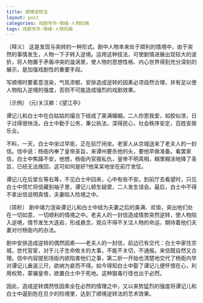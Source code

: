```yaml
---
title: 顺境逆转法
layout: post
categories: 戏剧写作-情绪-人物刻画
tags: 戏剧写作-情绪-人物刻画
---
```


〔释义〕 这是发现与突转的一种形式。剧中人物本来处于顺利的情境中，由于突然的事情发生，人物一下子转入逆境。运用这种技法，可使剧情进展出现较大的波折，将人物置于矛盾冲突的漩涡里，使人物的思想性格、内心世界得到充分深刻的展示，是加强戏剧性的重要手段。

写顺境时要着意渲染，气氛浓郁，安排造成逆转的因素必须自然合理，并有足以使人物陷入逆境的强度，否则不可能造成强烈的戏剧效果。

〔示例〕 (元)关汉卿：《望江亭》

谭记儿和白士中在白姑姑的撮合下结成了美满婚姻。二人你恩我爱，如胶似漆，日子过得很快活。白士中勤于公务，秉公执法，深得民心，社会秩序安定，百姓安居乐业。

不料，一天，白士中坐过早衙，正在前厅闲坐。老家人从京城送来了老夫人的一封信。信中说：杨衙内奉了皇帝圣旨，来谭州要杀他的头，要他早做准备。看罢家信，白士中焦躁不安，他想，杨衙内官报私仇，皇帝不明真相，糊里糊涂地降了圣旨，已经无法挽回，这可如何是好?他呆呆地坐在前厅发怔。

谭记儿在后堂左等右等，不见白士中回来，心中有些不安。到前厅去看望时，只见白士中慌忙将信藏到袖子里，谭记儿顿生疑窦，二人发生误会。最后，白士中不得不拿出信说明真情，夫妻陷入险境之中。

〔简析〕 剧中竭力渲染谭记儿和白士中结为夫妻之后的美满、欢愉，突出他们处在一切如意、一切顺利的情境之中。老夫人的一封信造成情势突然逆转，使人物陷入逆境，情节发生大迭宕，形成悬念，观众不得不关注人物的命运，期待着他们夫妻对付杨衙内的办法。

剧中安排造成逆转的偶然因素——老夫人的一封信，前边已有交代：白士中家住京城，世代官宦，对于儿子生命攸关的大事，不能不关切，不通报。来信既自然又合理。信中内容提到场衙内欲陷害他们之事，第二折一开始也清楚地交代了杨衙内早对谭记儿垂涎三尺，欲纳为妾而不得。如今得知白士中娶了谭记儿便怀恨在心，利用权势，蒙骗皇帝，欲置白士中于死地。这种狠毒行径也出于必然。

因此，造成逆转偶然性因素全在必然的情理之中，又以来势猛烈的强度将谭记儿和白士中逼到危在旦夕的险境里，达到了顺境逆转法的艺术效果。 